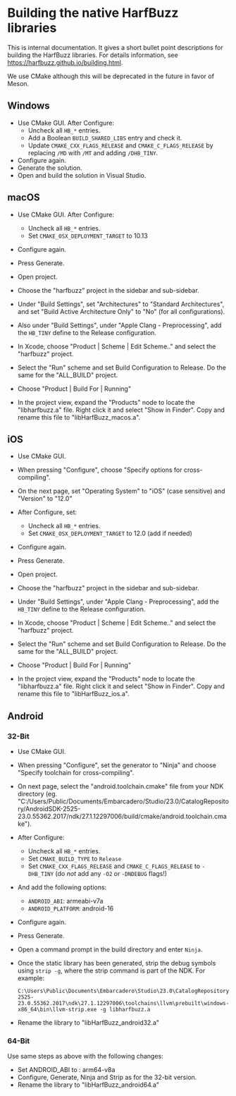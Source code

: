 # Building the native HarfBuzz libraries

This is internal documentation. It gives a short bullet point descriptions for building the HarfBuzz libraries. For details information, see https://harfbuzz.github.io/building.html.

We use CMake although this will be deprecated in the future in favor of Meson.

## Windows

* Use CMake GUI. After Configure:
  * Uncheck all `HB_*` entries.
  * Add a Boolean `BUILD_SHARED_LIBS` entry and check it.
  * Update `CMAKE_CXX_FLAGS_RELEASE` and `CMAKE_C_FLAGS_RELEASE` by replacing `/MD` with `/MT` and adding `/DHB_TINY`.
* Configure again.
* Generate the solution.
* Open and build the solution in Visual Studio.

## macOS

* Use CMake GUI. After Configure:
  * Uncheck all `HB_*` entries.
  * Set `CMAKE_OSX_DEPLOYMENT_TARGET` to 10.13
  
* Configure again.
* Press Generate.
* Open project.
* Choose the "harfbuzz" project in the sidebar and sub-sidebar.
* Under "Build Settings", set "Architectures" to "Standard Architectures", and set "Build Active Architecture Only" to "No" (for all configurations).
* Also under "Build Settings", under "Apple Clang - Preprocessing", add the `HB_TINY` define to the Release configuration.
* In Xcode, choose "Product | Scheme | Edit Scheme.." and select the "harfbuzz" project.
* Select the "Run" scheme and set Build Configuration to Release. Do the same for the "ALL_BUILD" project.
* Choose "Product | Build For | Running"
* In the project view, expand the "Products" node to locate the "libharfbuzz.a" file. Right click it and select "Show in Finder". Copy and rename this file to "libHarfBuzz_macos.a".

## iOS

* Use CMake GUI. 
* When pressing "Configure", choose "Specify options for cross-compiling".
* On the next page, set "Operating System" to "iOS" (case sensitive) and "Version" to "12.0"
* After Configure, set:
  * Uncheck all `HB_*` entries.
  * Set `CMAKE_OSX_DEPLOYMENT_TARGET` to 12.0 (add if needed)
  
* Configure again.
* Press Generate.
* Open project.
* Choose the "harfbuzz" project in the sidebar and sub-sidebar.
* Under "Build Settings", under "Apple Clang - Preprocessing", add the `HB_TINY` define to the Release configuration.
* In Xcode, choose "Product | Scheme | Edit Scheme.." and select the "harfbuzz" project.
* Select the "Run" scheme and set Build Configuration to Release. Do the same for the "ALL_BUILD" project.
* Choose "Product | Build For | Running"
* In the project view, expand the "Products" node to locate the "libharfbuzz.a" file. Right click it and select "Show in Finder". Copy and rename this file to "libHarfBuzz_ios.a".

## Android

### 32-Bit

* Use CMake GUI.
* When pressing "Configure", set the generator to "Ninja" and choose "Specify toolchain for cross-compiling".
* On next page, select the "android.toolchain.cmake" file from your NDK directory (eg. "C:/Users/Public/Documents/Embarcadero/Studio/23.0/CatalogRepository/AndroidSDK-2525-23.0.55362.2017/ndk/27.1.12297006/build/cmake/android.toolchain.cmake").
* After Configure:

  * Uncheck all `HB_*` entries.
  * Set `CMAKE_BUILD_TYPE` to `Release`
  * Set `CMAKE_CXX_FLAGS_RELEASE` and `CMAKE_C_FLAGS_RELEASE` to `-DHB_TINY` (do *not* add any `-O2` or `-DNDEBUG` flags!)

* And add the following options:
  * `ANDROID_ABI`: armeabi-v7a
  * `ANDROID_PLATFORM`: android-16
* Configure again.

* Press Generate.
* Open a command prompt in the build directory and enter `Ninja`.
* Once the static library has been generated, strip the debug symbols using `strip -g`, where the strip command is part of the NDK. For example: 
  ```Shell
  C:\Users\Public\Documents\Embarcadero\Studio\23.0\CatalogRepository\AndroidSDK-2525-23.0.55362.2017\ndk\27.1.12297006\toolchains\llvm\prebuilt\windows-x86_64\bin\llvm-strip.exe -g libharfbuzz.a
  ```
* Rename the library to "libHarfBuzz_android32.a"

### 64-Bit

Use same steps as above with the following changes:

* Set ANDROID_ABI to : arm64-v8a
* Configure, Generate, Ninja and Strip as for the 32-bit version.
* Rename the library to "libHarfBuzz_android64.a"
